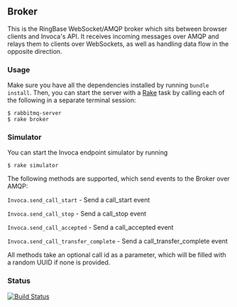## Broker

This is the RingBase WebSocket/AMQP broker which sits between browser clients and Invoca's API.
It receives incoming messages over AMQP and relays them to clients over WebSockets, as well
as handling data flow in the opposite direction.

### Usage

Make sure you have all the dependencies installed by running `bundle install`. Then, you can start
the server with a [Rake](http://rake.rubyforge.org/) task by calling each of the following in a separate terminal session:

```
$ rabbitmq-server
$ rake broker
```

### Simulator
You can start the Invoca endpoint simulator by running

```
$ rake simulator
```

The following methods are supported, which send events to the Broker over AMQP:

`Invoca.send_call_start` - Send a call_start event

`Invoca.send_call_stop` - Send a call_stop event

`Invoca.send_call_accepted` - Send a call_accepted event

`Invoca.send_call_transfer_complete` - Send a call_transfer_complete event

All methods take an optional call id as a parameter, which will be filled with a random UUID if none is provided.

### Status
[![Build Status](https://travis-ci.org/RingBase/broker.png?branch=master)](https://travis-ci.org/RingBase/broker)
